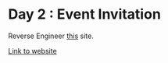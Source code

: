# Day 2 : Event Invitation

Reverse Engineer [this](http://www.wix.com/website-template/view/html/1907?originUrl=http://www.wix.com/website/templates/html/events/1&bookName=&galleryDocIndex=6&category=events&utm_source=newsletter&utm_medium=email&utm_campaign=30_days_30_sites_day_2&utm_term=2017-07-25) site.

[Link to website]()